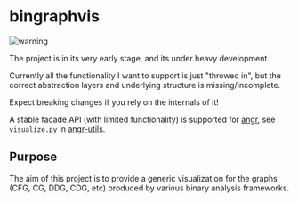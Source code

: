# bingraphvis

![warning](http://icons.veryicon.com/png/System/Onebit%201-3/warning.png)  

The project is in its very early stage, and its under heavy development. 

Currently all the functionality I want to support is just "throwed in", but the correct abstraction layers and underlying structure is missing/incomplete.

Expect breaking changes if you rely on the internals of it!

A stable facade API (with limited functionality) is supported for [angr](https://github.com/angr/angr), see `visualize.py` in [angr-utils](https://github.com/axt/angr-utils).

## Purpose

The aim of this project is to provide a generic visualization for the graphs (CFG, CG, DDG, CDG, etc) produced by various binary analysis frameworks.
